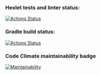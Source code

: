 ### Hexlet tests and linter status:
[![Actions Status](https://github.com/vladsmelianets/java-project-lvl1/workflows/hexlet-check/badge.svg)](https://github.com/vladsmelianets/java-project-lvl1/actions)

### Gradle build status:
[![Actions Status](https://github.com/vladsmelianets/java-project-lvl1/workflows/build-with-gradle/badge.svg)](https://github.com/vladsmelianets/java-project-lvl1/actions)

### Code Climate maintainability badge
[![Maintainability](https://api.codeclimate.com/v1/badges/a99a88d28ad37a79dbf6/maintainability)](https://codeclimate.com/github/vladsmelianets/java-project-lvl1)